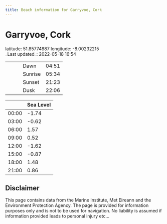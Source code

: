 ```yaml
---
title: Beach information for Garryvoe, Cork
---
```

# Garryvoe, Cork 

<div class="location-info">latitude: 51.85774887 longitude: -8.00232215</div>
<div class="met-eireann-warnings"></div>
_Last updated_: 2022-05-18 16:54

|   |   |   |   |   |
|---|---|---|---|---|
|   |   |   | Dawn  | 04:51 |
|   |   |   | Sunrise  | 05:34 |
|   |   |   | Sunset  | 21:23 |
|   |   |   | Dusk  | 22:06 |

<div></div>

|   | Sea Level  |
|---|---|
| 00:00 | -1.74 |
| 03:00 | -0.62 |
| 06:00 | 1.57 |
| 09:00 | 0.52 |
| 12:00 | -1.62 |
| 15:00 | -0.87 |
| 18:00 | 1.48 |
| 21:00 | 0.86 |

## Disclaimer

This page contains data from the Marine Institute,
Met Eireann and the Environment Protection Agency. The page is provided for
information purposes only and is not to be used for navigation. No liability
is assumed if information provided leads to personal injury etc...